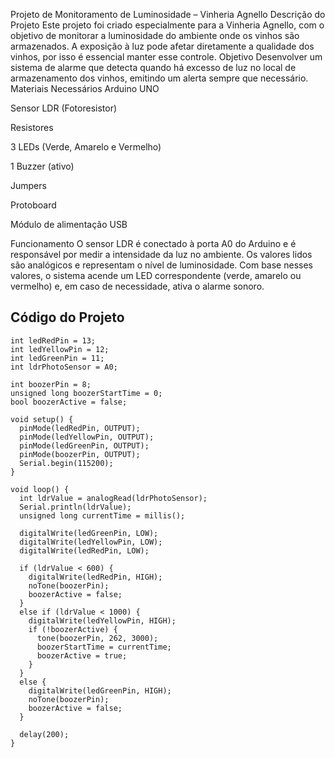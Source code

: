 Projeto de Monitoramento de Luminosidade – Vinheria Agnello
Descrição do Projeto
Este projeto foi criado especialmente para a Vinheria Agnello, com o objetivo de monitorar a luminosidade do ambiente onde os vinhos são armazenados. A exposição à luz pode afetar diretamente a qualidade dos vinhos, por isso é essencial manter esse controle.
Objetivo
Desenvolver um sistema de alarme que detecta quando há excesso de luz no local de armazenamento dos vinhos, emitindo um alerta sempre que necessário.
Materiais Necessários
Arduino UNO


Sensor LDR (Fotoresistor)


Resistores


3 LEDs (Verde, Amarelo e Vermelho)


1 Buzzer (ativo)


Jumpers


Protoboard


Módulo de alimentação USB


Funcionamento
O sensor LDR é conectado à porta A0 do Arduino e é responsável por medir a intensidade da luz no ambiente. Os valores lidos são analógicos e representam o nível de luminosidade. Com base nesses valores, o sistema acende um LED correspondente (verde, amarelo ou vermelho) e, em caso de necessidade, ativa o alarme sonoro.


## Código do Projeto
```
int ledRedPin = 13;
int ledYellowPin = 12;
int ledGreenPin = 11;
int ldrPhotoSensor = A0;

int boozerPin = 8;
unsigned long boozerStartTime = 0;
bool boozerActive = false;

void setup() {
  pinMode(ledRedPin, OUTPUT);
  pinMode(ledYellowPin, OUTPUT);
  pinMode(ledGreenPin, OUTPUT);
  pinMode(boozerPin, OUTPUT);
  Serial.begin(115200);
}

void loop() {
  int ldrValue = analogRead(ldrPhotoSensor);
  Serial.println(ldrValue);
  unsigned long currentTime = millis();

  digitalWrite(ledGreenPin, LOW);
  digitalWrite(ledYellowPin, LOW);
  digitalWrite(ledRedPin, LOW);

  if (ldrValue < 600) {
    digitalWrite(ledRedPin, HIGH);
    noTone(boozerPin);
    boozerActive = false;
  } 
  else if (ldrValue < 1000) {
    digitalWrite(ledYellowPin, HIGH);
    if (!boozerActive) {
      tone(boozerPin, 262, 3000);
      boozerStartTime = currentTime;
      boozerActive = true;
    }
  } 
  else {
    digitalWrite(ledGreenPin, HIGH);
    noTone(boozerPin);
    boozerActive = false;
  }

  delay(200);
}


